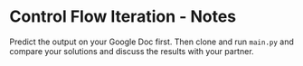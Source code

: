 # Control Flow Iteration - Notes

Predict the output on your Google Doc first.
Then clone and run `main.py` and compare your solutions and discuss the results with your partner.
